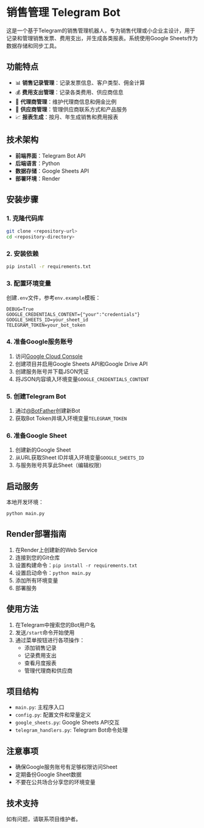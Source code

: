 # 销售管理 Telegram Bot

这是一个基于Telegram的销售管理机器人，专为销售代理或小企业主设计，用于记录和管理销售发票、费用支出，并生成各类报表。系统使用Google Sheets作为数据存储和同步工具。

## 功能特点

- 📊 **销售记录管理**：记录发票信息、客户类型、佣金计算
- 💰 **费用支出管理**：记录各类费用、供应商信息
- 👥 **代理商管理**：维护代理商信息和佣金比例
- 🏢 **供应商管理**：管理供应商联系方式和产品服务
- 📈 **报表生成**：按月、年生成销售和费用报表

## 技术架构

- **前端界面**：Telegram Bot API
- **后端语言**：Python
- **数据存储**：Google Sheets API
- **部署环境**：Render

## 安装步骤

### 1. 克隆代码库

```bash
git clone <repository-url>
cd <repository-directory>
```

### 2. 安装依赖

```bash
pip install -r requirements.txt
```

### 3. 配置环境变量

创建`.env`文件，参考`env.example`模板：

```
DEBUG=True
GOOGLE_CREDENTIALS_CONTENT={"your":"credentials"}
GOOGLE_SHEETS_ID=your_sheet_id
TELEGRAM_TOKEN=your_bot_token
```

### 4. 准备Google服务账号

1. 访问[Google Cloud Console](https://console.cloud.google.com/)
2. 创建项目并启用Google Sheets API和Google Drive API
3. 创建服务账号并下载JSON凭证
4. 将JSON内容填入环境变量`GOOGLE_CREDENTIALS_CONTENT`

### 5. 创建Telegram Bot

1. 通过[@BotFather](https://t.me/BotFather)创建新Bot
2. 获取Bot Token并填入环境变量`TELEGRAM_TOKEN`

### 6. 准备Google Sheet

1. 创建新的Google Sheet
2. 从URL获取Sheet ID并填入环境变量`GOOGLE_SHEETS_ID`
3. 与服务账号共享此Sheet（编辑权限）

## 启动服务

本地开发环境：

```bash
python main.py
```

## Render部署指南

1. 在Render上创建新的Web Service
2. 连接到您的Git仓库
3. 设置构建命令：`pip install -r requirements.txt`
4. 设置启动命令：`python main.py`
5. 添加所有环境变量
6. 部署服务

## 使用方法

1. 在Telegram中搜索您的Bot用户名
2. 发送`/start`命令开始使用
3. 通过菜单按钮进行各项操作：
   - 添加销售记录
   - 记录费用支出
   - 查看月度报表
   - 管理代理商和供应商

## 项目结构

- `main.py`: 主程序入口
- `config.py`: 配置文件和常量定义
- `google_sheets.py`: Google Sheets API交互
- `telegram_handlers.py`: Telegram Bot命令处理

## 注意事项

- 确保Google服务账号有足够权限访问Sheet
- 定期备份Google Sheet数据
- 不要在公共场合分享您的环境变量

## 技术支持

如有问题，请联系项目维护者。 
